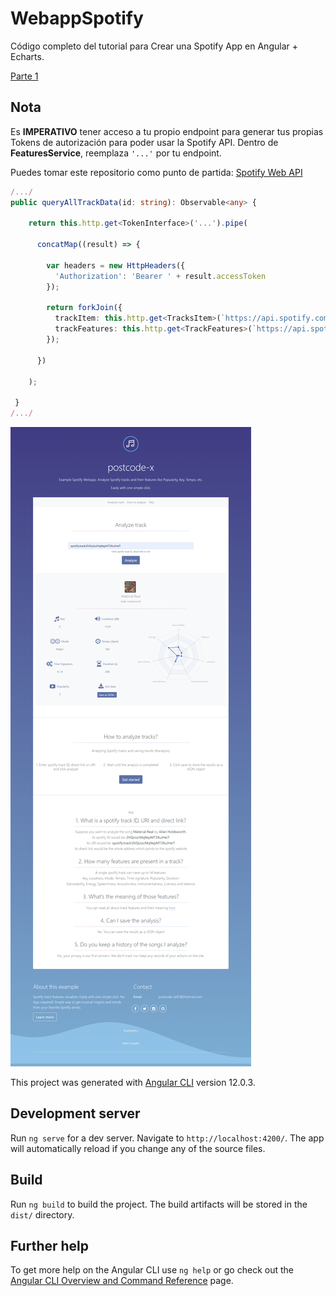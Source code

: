 # WebappSpotify

Código completo del tutorial para Crear una Spotify App en Angular + Echarts.

[Parte 1](https://postcode-x.web.app/crear-spotify-app-en-angular-mas-echarts)

## Nota

Es **IMPERATIVO** tener acceso a tu propio endpoint para generar tus propias Tokens de autorización para poder usar la Spotify API. Dentro de **FeaturesService**, reemplaza `'...'` por tu endpoint. 

Puedes tomar este repositorio como punto de partida: [Spotify Web API](https://github.com/jwilsson/spotify-web-api-php/blob/main/docs/method-reference/SpotifyWebAPI.md)

```features.service.ts
/.../
public queryAllTrackData(id: string): Observable<any> {

    return this.http.get<TokenInterface>('...').pipe(

      concatMap((result) => {

        var headers = new HttpHeaders({
          'Authorization': 'Bearer ' + result.accessToken
        });

        return forkJoin({
          trackItem: this.http.get<TracksItem>(`https://api.spotify.com/v1/tracks/${id}`, { headers }),
          trackFeatures: this.http.get<TrackFeatures>(`https://api.spotify.com/v1/audio-features/${id}`, { headers })
        });

      })

    );

 }
/.../
```

![alt-text](https://github.com/postcode-x/webapp-spotify/blob/master/screenshot/final.png)

This project was generated with [Angular CLI](https://github.com/angular/angular-cli) version 12.0.3.

## Development server

Run `ng serve` for a dev server. Navigate to `http://localhost:4200/`. The app will automatically reload if you change any of the source files.
## Build

Run `ng build` to build the project. The build artifacts will be stored in the `dist/` directory.

## Further help

To get more help on the Angular CLI use `ng help` or go check out the [Angular CLI Overview and Command Reference](https://angular.io/cli) page.
